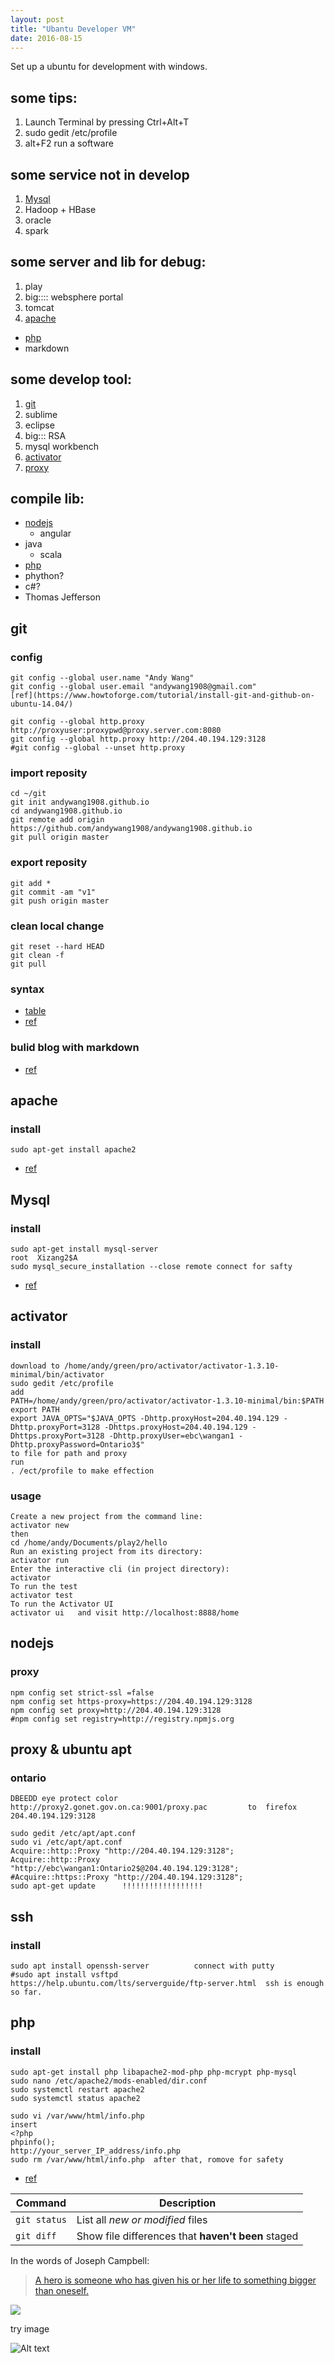 ```yaml
---
layout: post
title: "Ubantu Developer VM"
date: 2016-08-15
---
```


Set up a ubuntu for development with windows.
	
## some tips:
1. Launch Terminal by pressing Ctrl+Alt+T
2. sudo gedit /etc/profile
2. alt+F2 run a software

## some service not in develop
1. [Mysql](#Mysql)
2. Hadoop + HBase
3. oracle
4. spark

## some server and lib for debug:
1. play
2. big:::: websphere portal
2. tomcat
2. [apache](#apache)
  - [php](#php)
  - markdown

## some develop tool:
1. [git](#git)
2. sublime
2. eclipse
2. big:::  RSA
2. mysql workbench
2. [activator](#activator)
2. [proxy](#proxy)

## compile lib:
- [nodejs](#nodejs1)
  - angular
- java
  - scala
- [php](#php)
- phython?
- c#?
- Thomas Jefferson	

## <a name="git"></a>git

### config
```
git config --global user.name "Andy Wang"
git config --global user.email "andywang1908@gmail.com"
[ref](https://www.howtoforge.com/tutorial/install-git-and-github-on-ubuntu-14.04/)

git config --global http.proxy http://proxyuser:proxypwd@proxy.server.com:8080
git config --global http.proxy http://204.40.194.129:3128
#git config --global --unset http.proxy
```

### import reposity
```
cd ~/git
git init andywang1908.github.io
cd andywang1908.github.io
git remote add origin https://github.com/andywang1908/andywang1908.github.io
git pull origin master
```

### export reposity
```
git add *
git commit -am "v1"
git push origin master
```

### clean local change
```
git reset --hard HEAD
git clean -f
git pull
```

### syntax
- [table](https://help.github.com/articles/organizing-information-with-tables/)
- [ref](https://github.com/adam-p/markdown-here/wiki/Markdown-Cheatsheet#code)

### bulid blog with markdown
- [ref](http://jmcglone.com/guides/github-pages/)

## <a name="apache"></a>apache

### install
```
sudo apt-get install apache2
```
- [ref](https://www.digitalocean.com/community/tutorials/how-to-install-linux-apache-mysql-php-lamp-stack-on-ubuntu-16-04)

## <a name="Mysql"></a>Mysql

### install
```
sudo apt-get install mysql-server
root  Xizang2$A
sudo mysql_secure_installation --close remote connect for safty
```
- [ref](https://www.digitalocean.com/community/tutorials/how-to-install-linux-apache-mysql-php-lamp-stack-on-ubuntu-16-04)

## <a name="activator"></a>activator

### install
```
download to /home/andy/green/pro/activator/activator-1.3.10-minimal/bin/activator
sudo gedit /etc/profile
add 
PATH=/home/andy/green/pro/activator/activator-1.3.10-minimal/bin:$PATH
export PATH
export JAVA_OPTS="$JAVA_OPTS -Dhttp.proxyHost=204.40.194.129 -Dhttp.proxyPort=3128 -Dhttps.proxyHost=204.40.194.129 -Dhttps.proxyPort=3128 -Dhttp.proxyUser=ebc\wangan1 -Dhttp.proxyPassword=Ontario3$"
to file for path and proxy
run 
. /ect/profile to make effection
```

### usage
```
Create a new project from the command line:
activator new
then 
cd /home/andy/Documents/play2/hello
Run an existing project from its directory:
activator run
Enter the interactive cli (in project directory):
activator
To run the test
activator test
To run the Activator UI
activator ui   and visit http://localhost:8888/home
```

## <a name="nodejs1"></a>nodejs

### proxy
```
npm config set strict-ssl =false
npm config set https-proxy=https://204.40.194.129:3128
npm config set proxy=http://204.40.194.129:3128
#npm config set registry=http://registry.npmjs.org
```

## <a name="proxy"></a>proxy & ubuntu apt

### ontario
```
DBEEDD eye protect color
http://proxy2.gonet.gov.on.ca:9001/proxy.pac         to  firefox
204.40.194.129:3128

sudo gedit /etc/apt/apt.conf
sudo vi /etc/apt/apt.conf
Acquire::http::Proxy "http://204.40.194.129:3128";
Acquire::http::Proxy "http://ebc\wangan1:Ontario2$@204.40.194.129:3128";
#Acquire::https::Proxy "http://204.40.194.129:3128";
sudo apt-get update      !!!!!!!!!!!!!!!!!!
```

## <a name="ssh"></a>ssh

### install
```
sudo apt install openssh-server          connect with putty
#sudo apt install vsftpd         https://help.ubuntu.com/lts/serverguide/ftp-server.html  ssh is enough so far.
```

## <a name="php"></a>php

### install
```
sudo apt-get install php libapache2-mod-php php-mcrypt php-mysql
sudo nano /etc/apache2/mods-enabled/dir.conf
sudo systemctl restart apache2
sudo systemctl status apache2

sudo vi /var/www/html/info.php
insert
<?php
phpinfo();
http://your_server_IP_address/info.php 
sudo rm /var/www/html/info.php  after that, romove for safety
```
- [ref](https://www.digitalocean.com/community/tutorials/how-to-install-linux-apache-mysql-php-lamp-stack-on-ubuntu-16-04)


| Command | Description |
| --- | --- |
| `git status` | List all *new or modified* files |
| `git diff` | Show file differences that **haven't been** staged |


In the words of Joseph Campbell:

> [A hero is someone who has given his or her life to something bigger than oneself.](http://www.brainyquote.com/quotes/topics/topic_inspirational2.html)

<img src='/images/2016-08-04-CI.png'/>

try image

![Alt text](https://googledrive.com/host/0B-gKvP-SnWnKQ1d4cE9GSVQ5RWc/image/2016-08-04-CI.png "Optional title")
